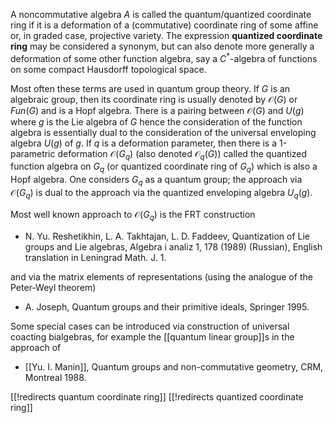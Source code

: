 A noncommutative algebra $A$ is called the quantum/quantized coordinate ring if it is a deformation of a (commutative) coordinate ring of some affine or, in graded case, projective variety. The expression __quantized coordinate ring__ may be considered a synonym, but can also denote more generally a deformation of some other function algebra, say a $C^\ast$-algebra of functions on some compact Hausdorff topological space.

Most often these terms are used in quantum group theory. If $G$ is an algebraic group, then its coordinate ring is usually denoted by $\mathcal{O}(G)$ or $Fun(G)$ and is a Hopf algebra. There is a pairing between $\mathcal{O}(G)$ and $U(g)$ where $g$ is the Lie algebra of $G$ hence the consideration of the function algebra is essentially dual to the consideration of the universal enveloping algebra $U(g)$ of $g$.
If $q$ is a deformation parameter, then there is a 1-parametric deformation $\mathcal{O}(G_q)$ (also denoted $\mathcal{O}_q(G)$) called the quantized function algebra on $G_q$ (or quantized coordinate ring of $G_q$) which is also a Hopf algebra. One considers $G_q$ as a quantum group; the approach via $\mathcal{O}(G_q)$ is dual to the approach via the quantized enveloping algebra $U_q(g)$.

Most well known approach to $\mathcal{O}(G_q)$ is the FRT construction

* N. Yu. Reshetikhin, L. A. Takhtajan, L. D. Faddeev, Quantization of Lie groups and Lie algebras, Algebra i analiz 1, 178 (1989) (Russian), English translation in Leningrad Math. J. 1.

and via the matrix elements of representations (using the analogue of the Peter-Weyl theorem)

* A. Joseph, Quantum groups and their primitive ideals, Springer 1995.

Some special cases can be introduced via construction of universal coacting bialgebras, for example the [[quantum linear group]]s in the approach of 

* [[Yu. I. Manin]], Quantum groups and non-commutative geometry, CRM, Montreal 1988.

[[!redirects quantum coordinate ring]]
[[!redirects quantized coordinate ring]]